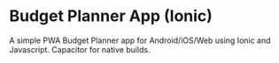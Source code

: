 # Budget Planner App (Ionic)

A simple PWA Budget Planner app for Android/iOS/Web using Ionic and Javascript. Capacitor for native builds.
